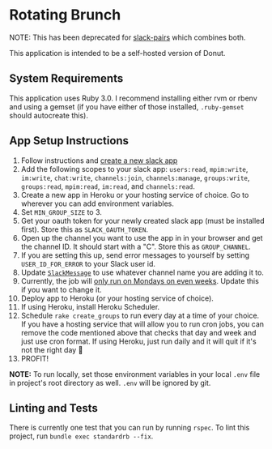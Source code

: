 # Rotating Brunch

NOTE: This has been deprecated for [slack-pairs](https://github.com/jmkoni/slack-pairs) which combines both.

This application is intended to be a self-hosted version of Donut.

## System Requirements

This application uses Ruby 3.0. I recommend installing either rvm or rbenv and using a gemset (if you have either of those installed, `.ruby-gemset` should autocreate this).

## App Setup Instructions

1. Follow instructions and [create a new slack app](https://api.slack.com/authentication/basics)
2. Add the following scopes to your slack app: `users:read`, `mpim:write`, `im:write`, `chat:write`, `channels:join`, `channels:manage`, `groups:write`, `groups:read`, `mpim:read`, `im:read`, and `channels:read`.
4. Create a new app in Heroku or your hosting service of choice. Go to wherever you can add environment variables.
5. Set `MIN_GROUP_SIZE` to 3.
6. Get your oauth token for your newly created slack app (must be installed first). Store this as `SLACK_OAUTH_TOKEN`.
7. Open up the channel you want to use the app in in your browser and get the channel ID. It should start with a "C". Store this as `GROUP_CHANNEL`.
8. If you are setting this up, send error messages to yourself by setting `USER_ID_FOR_ERROR` to your Slack user id.
9. Update [`SlackMessage`](https://github.com/jmkoni/rotating-brunch/blob/meet-splice/app/models/slack_message.rb) to use whatever channel name you are adding it to.
10. Currently, the job will [only run on Mondays on even weeks](https://github.com/jmkoni/rotating_brunch/blob/meet-splice/app/jobs/create_groups_job.rb#L7). Update this if you want to change it.
11. Deploy app to Heroku (or your hosting service of choice).
12. If using Heroku, install Heroku Scheduler.
13. Schedule `rake create_groups` to run every day at a time of your choice. If you have a hosting service that will allow you to run cron jobs, you can remove the code mentioned above that checks that day and week and just use cron format. If using Heroku, just run daily and it will quit if it's not the right day 🙂
14. PROFIT!

**NOTE:** To run locally, set those environment variables in your local `.env` file in project's root directory as well. `.env` will be ignored by git.

## Linting and Tests

There is currently one test that you can run by running `rspec`. To lint this project, run `bundle exec standardrb --fix`.
